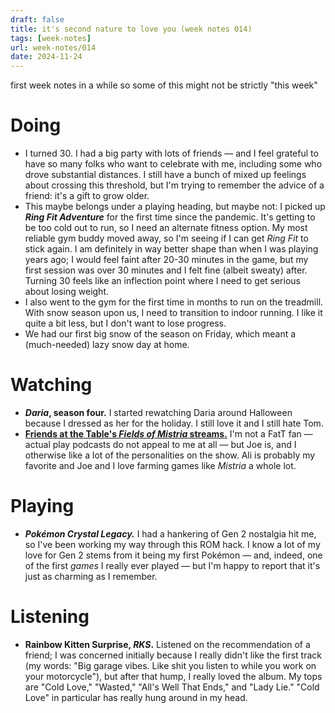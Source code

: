 ```yaml
---
draft: false
title: it's second nature to love you (week notes 014)
tags: [week-notes]
url: week-notes/014
date: 2024-11-24
---
```


first week notes in a while so some of this might not be strictly "this week"

# Doing
* I turned 30. I had a big party with lots of friends — and I feel grateful to have so many folks who want to celebrate with me, including some who drove substantial distances. I still have a bunch of mixed up feelings about crossing this threshold, but I'm trying to remember the advice of a friend: it's a gift to grow older.
* This maybe belongs under a playing heading, but maybe not: I picked up **_Ring Fit Adventure_** for the first time since the pandemic. It's getting to be too cold out to run, so I need an alternate fitness option. My most reliable gym buddy moved away, so I'm seeing if I can get _Ring Fit_ to stick again. I am definitely in way better shape than when I was playing years ago; I would feel faint after 20-30 minutes in the game, but my first session was over 30 minutes and I felt fine (albeit sweaty) after. Turning 30 feels like an inflection point where I need to get serious about losing weight.
* I also went to the gym for the first time in months to run on the treadmill. With snow season upon us, I need to transition to indoor running. I like it quite a bit less, but I don't want to lose progress.
* We had our first big snow of the season on Friday, which meant a (much-needed) lazy snow day at home.
# Watching
* **_Daria_, season four.** I started rewatching Daria around Halloween because I dressed as her for the holiday. I still love it and I still hate Tom.
* **[Friends at the Table's _Fields of Mistria_ streams.](https://m.youtube.com/watch?v=ZzdTG0JyblU&list=PLIAGhNc7IWXxCHc55BwOsuTgMrDM8smSU&index=18&pp=iAQB)** I'm not a FatT fan — actual play podcasts do not appeal to me at all — but Joe is, and I otherwise like a lot of the personalities on the show. Ali is probably my favorite and Joe and I love farming games like _Mistria_ a whole lot.
# Playing
* **_Pokémon Crystal Legacy._** I had a hankering of Gen 2 nostalgia hit me, so I've been working my way through this ROM hack. I know a lot of my love for Gen 2 stems from it being my first Pokémon — and, indeed, one of the first _games_ I really ever played — but I'm happy to report that it's just as charming as I remember.
# Listening
* **Rainbow Kitten Surprise, _RKS_.** Listened on the recommendation of a friend; I was concerned initially because I really didn't like the first track (my words: "Big garage vibes. Like shit you listen to while you work on your motorcycle"), but after that hump, I really loved the album. My tops are "Cold Love," "Wasted," "All's Well That Ends," and "Lady Lie." "Cold Love" in particular has really hung around in my head.

